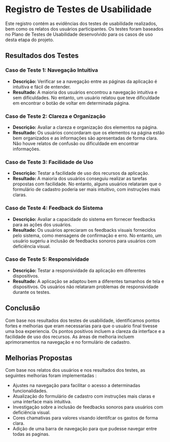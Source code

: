# Registro de Testes de Usabilidade

Este registro contém as evidências dos testes de usabilidade realizados, bem como os relatos dos usuários participantes. Os testes foram baseados no Plano de Testes de Usabilidade desenvolvido para os casos de uso desta etapa do projeto.

## Resultados dos Testes

### Caso de Teste 1: Navegação Intuitiva
- **Descrição:** Verificar se a navegação entre as páginas da aplicação é intuitiva e fácil de entender.
- **Resultado:** A maioria dos usuários encontrou a navegação intuitiva e sem dificuldades. No entanto, um usuário relatou que teve dificuldade em encontrar o botão de voltar em determinada página.

### Caso de Teste 2: Clareza e Organização
- **Descrição:** Avaliar a clareza e organização dos elementos na página.
- **Resultado:** Os usuários concordaram que os elementos na página estão bem organizados e as informações são apresentadas de forma clara. Não houve relatos de confusão ou dificuldade em encontrar informações.

### Caso de Teste 3: Facilidade de Uso
- **Descrição:** Testar a facilidade de uso dos recursos da aplicação.
- **Resultado:** A maioria dos usuários conseguiu realizar as tarefas propostas com facilidade. No entanto, alguns usuários relataram que o formulário de cadastro poderia ser mais intuitivo, com instruções mais claras.

### Caso de Teste 4: Feedback do Sistema
- **Descrição:** Avaliar a capacidade do sistema em fornecer feedbacks para as ações dos usuários.
- **Resultado:** Os usuários apreciaram os feedbacks visuais fornecidos pelo sistema, como mensagens de confirmação e erro. No entanto, um usuário sugeriu a inclusão de feedbacks sonoros para usuários com deficiência visual.

### Caso de Teste 5: Responsividade
- **Descrição:** Testar a responsividade da aplicação em diferentes dispositivos.
- **Resultado:** A aplicação se adaptou bem a diferentes tamanhos de tela e dispositivos. Os usuários não relataram problemas de responsividade durante os testes.

## Conclusão
Com base nos resultados dos testes de usabilidade, identificamos pontos fortes e melhorias que eram necessarias para que o usuário final tivesse uma boa experiencia. Os pontos positivos incluem a clareza da interface e a facilidade de uso dos recursos. As áreas de melhoria incluem aprimoramentos na navegação e no formulário de cadastro.

## Melhorias Propostas
Com base nos relatos dos usuários e nos resultados dos testes, as seguintes melhorias foram implementadas :
- Ajustes na navegação para facilitar o acesso a determinadas funcionalidades.
- Atualização do formulário de cadastro com instruções mais claras e uma interface mais intuitiva.
- Investigação sobre a inclusão de feedbacks sonoros para usuários com deficiência visual.
- Cores chamativas para valores visando identifcar os gastos de forma clara.
- Adição de uma barra de navegação para que pudesse navegar entre todas as paginas.
  
